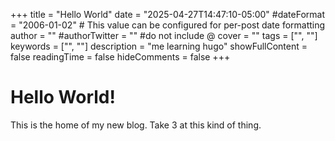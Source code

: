 +++
title = "Hello World"
date = "2025-04-27T14:47:10-05:00"
#dateFormat = "2006-01-02" # This value can be configured for per-post date formatting
author = ""
#authorTwitter = "" #do not include @
cover = ""
tags = ["", ""]
keywords = ["", ""]
description = "me learning hugo"
showFullContent = false
readingTime = false
hideComments = false
+++

# Hello World!
This is the home of my new blog. Take 3 at this kind of thing.

